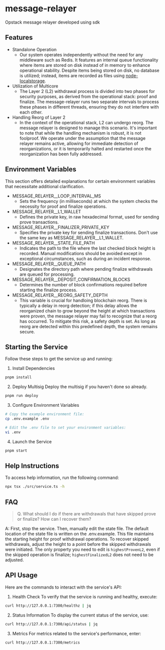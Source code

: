 # message-relayer
Opstack message relayer developed using sdk

## Features
- Standalone Operation
  - Our system operates independently without the need for any middleware such as Redis. It features an internal queue functionality where items are stored on disk instead of in memory to enhance operational stability. Despite items being stored on disk, no database is utilized; instead, items are recorded as files using [node-localstorage](https://github.com/lmaccherone/node-localstorage).
- Utilization of Multicore
  - The Layer 2 (L2) withdrawal process is divided into two phases for security purposes, as derived from the operational stack: proof and finalize. The message-relayer runs two separate intervals to process these phases in different threads, ensuring they do not interfere with each other.
- Handling Reorg of Layer 2
  - In the context of the operational stack, L2 can undergo reorg. The message relayer is designed to manage this scenario. It's important to note that while the handling mechanism is robust, it is not foolproof. We operate under the assumption that the message relayer remains active, allowing for immediate detection of reorganizations, or it is temporarily halted and restarted once the reorganization has been fully addressed.

## Environment Variables
This section offers detailed explanations for certain environment variables that necessitate additional clarification.
- MESSAGE_RELAYER__LOOP_INTERVAL_MS
  - Sets the frequency (in milliseconds) at which the system checks the necessity for proof and finalize operations.
- MESSAGE_RELAYER__L1_WALLET
  - Defines the private key, in raw hexadecimal format, used for sending prove transactions.
- MESSAGE_RELAYER__FINALIZER_PRIVATE_KEY
  - Specifies the private key for sending finalize transactions. Don't use the same key as MESSAGE_RELAYER__L1_WALLET.
- MESSAGE_RELAYER__STATE_FILE_PATH
  - Indicates the path to the file where the last checked block height is recorded. Manual modifications should be avoided except in exceptional circumstances, such as during an incident response.
- MESSAGE_RELAYER__QUEUE_PATH
  - Designates the directory path where pending finalize withdrawals are queued for processing.
- MESSAGE_RELAYER__DEPOSIT_CONFIRMATION_BLOCKS
  - Determines the number of block confirmations required before starting the finalize process.
- MESSAGE_RELAYER__REORG_SAFETY_DEPTH
  - This variable is crucial for handloing blockchain reorg. There is typically a delay in reorg detection; if this delay allows the reorganized chain to grow beyond the height at which transactions were proven, the message relayer may fail to recognize that a reorg has occurred. To mitigate this risk, a safety depth is set. As long as reorg are detected within this predefined depth, the system remains secure.

## Starting the Service
Follow these steps to get the service up and running:
1. Install Dependencies
```sh
pnpm install
```
2. Deploy Multisig
Deploy the multisig if you haven't done so already.
```sh
pnpm run deploy
```
3. Configure Environment Variables
```sh
# Copy the example environment file:
cp .env.example .env

# Edit the .env file to set your environment variables:
vi .env
```
4. Launch the Service
```sh
pnpm start
```

## Help Instructions
To access help information, run the following command:
```sh
npx tsx ./src/service.ts -h
```

## FAQ
> Q. What should I do if there are withdrawals that have skipped prove or finalize? How can I recover them?

A: First, stop the service. Then, manually edit the state file. The default location of the state file is written on the .env.example. This file maintains the starting height for proof withdrawal operations. To recover skipped withdrawals, adjust the height to a point before the skipped withdrawals were initiated. The only property you need to edit is `highestProvenL2`, even if the skipped operation is finalize; `highestFinalizedL2` does not need to be adjusted.

## API Usage
Here are the commands to interact with the service's API:
1. Health Check
To verify that the service is running and healthy, execute:
```sh
curl http://127.0.0.1:7300/healthz | jq
```
2. Status Information
To display the current status of the service, use:
```sh
curl http://127.0.0.1:7300/api/status | jq
```
3. Metrics
For metrics related to the service's performance, enter:
```sh
curl http://127.0.0.1:7300/metrics
```
